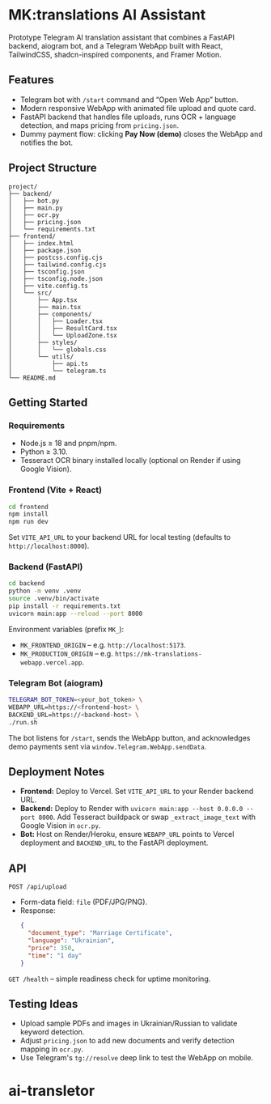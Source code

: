 # MK:translations AI Assistant

Prototype Telegram AI translation assistant that combines a FastAPI backend, aiogram bot, and a Telegram WebApp built with React, TailwindCSS, shadcn-inspired components, and Framer Motion.

## Features
- Telegram bot with `/start` command and “Open Web App” button.
- Modern responsive WebApp with animated file upload and quote card.
- FastAPI backend that handles file uploads, runs OCR + language detection, and maps pricing from `pricing.json`.
- Dummy payment flow: clicking **Pay Now (demo)** closes the WebApp and notifies the bot.

## Project Structure
```
project/
├── backend/
│   ├── bot.py
│   ├── main.py
│   ├── ocr.py
│   ├── pricing.json
│   └── requirements.txt
├── frontend/
│   ├── index.html
│   ├── package.json
│   ├── postcss.config.cjs
│   ├── tailwind.config.cjs
│   ├── tsconfig.json
│   ├── tsconfig.node.json
│   ├── vite.config.ts
│   └── src/
│       ├── App.tsx
│       ├── main.tsx
│       ├── components/
│       │   ├── Loader.tsx
│       │   ├── ResultCard.tsx
│       │   └── UploadZone.tsx
│       ├── styles/
│       │   └── globals.css
│       └── utils/
│           ├── api.ts
│           └── telegram.ts
└── README.md
```

## Getting Started

### Requirements
- Node.js ≥ 18 and pnpm/npm.
- Python ≥ 3.10.
- Tesseract OCR binary installed locally (optional on Render if using Google Vision).

### Frontend (Vite + React)
```bash
cd frontend
npm install
npm run dev
```
Set `VITE_API_URL` to your backend URL for local testing (defaults to `http://localhost:8000`).

### Backend (FastAPI)
```bash
cd backend
python -m venv .venv
source .venv/bin/activate
pip install -r requirements.txt
uvicorn main:app --reload --port 8000
```

Environment variables (prefix `MK_`):
- `MK_FRONTEND_ORIGIN` – e.g. `http://localhost:5173`.
- `MK_PRODUCTION_ORIGIN` – e.g. `https://mk-translations-webapp.vercel.app`.

### Telegram Bot (aiogram)
```bash
TELEGRAM_BOT_TOKEN=<your_bot_token> \
WEBAPP_URL=https://<frontend-host> \
BACKEND_URL=https://<backend-host> \
./run.sh
```
The bot listens for `/start`, sends the WebApp button, and acknowledges demo payments sent via `window.Telegram.WebApp.sendData`.

## Deployment Notes
- **Frontend:** Deploy to Vercel. Set `VITE_API_URL` to your Render backend URL.
- **Backend:** Deploy to Render with `uvicorn main:app --host 0.0.0.0 --port 8000`. Add Tesseract buildpack or swap `_extract_image_text` with Google Vision in `ocr.py`.
- **Bot:** Host on Render/Heroku, ensure `WEBAPP_URL` points to Vercel deployment and `BACKEND_URL` to the FastAPI deployment.

## API
`POST /api/upload`
- Form-data field: `file` (PDF/JPG/PNG).
- Response:
  ```json
  {
    "document_type": "Marriage Certificate",
    "language": "Ukrainian",
    "price": 350,
    "time": "1 day"
  }
  ```

`GET /health` – simple readiness check for uptime monitoring.

## Testing Ideas
- Upload sample PDFs and images in Ukrainian/Russian to validate keyword detection.
- Adjust `pricing.json` to add new documents and verify detection mapping in `ocr.py`.
- Use Telegram's `tg://resolve` deep link to test the WebApp on mobile.
# ai-transletor
